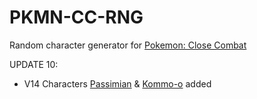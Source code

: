 # PKMN-CC-RNG
Random character generator for [Pokemon: Close Combat](https://pokemonclosecombat.com/)

UPDATE 10:
- V14 Characters [Passimian](https://wiki.gbl.gg/w/Pokemon:_Close_Combat/Passimian) & [Kommo-o](https://wiki.gbl.gg/w/Pokemon:_Close_Combat/Kommo-o) added

